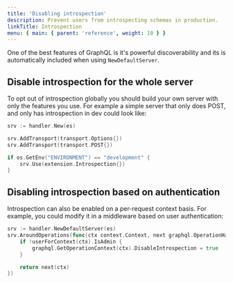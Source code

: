 ```yaml
---
title: 'Disabling introspection'
description: Prevent users from introspecting schemas in production.
linkTitle: Introspection
menu: { main: { parent: 'reference', weight: 10 } }
---
```


One of the best features of GraphQL is it's powerful discoverability and its is automatically included when using `NewDefaultServer`.

## Disable introspection for the whole server

To opt out of introspection globally you should build your own server with only the features you use. For example a simple server that only does POST, and only has introspection in dev could look like:
```go
srv := handler.New(es)

srv.AddTransport(transport.Options{})
srv.AddTransport(transport.POST{})

if os.GetEnv("ENVIRONMENT") == "development" {
    srv.Use(extension.Introspection{})
}
```

## Disabling introspection based on authentication

Introspection can also be enabled on a per-request context basis. For example, you could modify it in a middleware based on user authentication:

```go
srv := handler.NewDefaultServer(es)
srv.AroundOperations(func(ctx context.Context, next graphql.OperationHandler) graphql.ResponseHandler {
    if !userForContext(ctx).IsAdmin {
        graphql.GetOperationContext(ctx).DisableIntrospection = true
    }

    return next(ctx)
})
```
